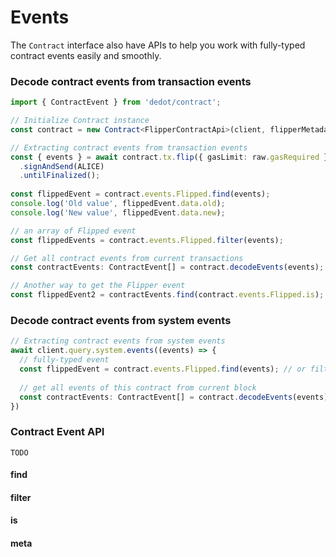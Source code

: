 # Events

The `Contract` interface also have APIs to help you work with fully-typed contract events easily and smoothly.

### Decode contract events from transaction events

```typescript
import { ContractEvent } from 'dedot/contract';

// Initialize Contract instance
const contract = new Contract<FlipperContractApi>(client, flipperMetadata, contractAddress);

// Extracting contract events from transaction events
const { events } = await contract.tx.flip({ gasLimit: raw.gasRequired })
  .signAndSend(ALICE)
  .untilFinalized();
  
const flippedEvent = contract.events.Flipped.find(events);
console.log('Old value', flippedEvent.data.old);
console.log('New value', flippedEvent.data.new);

// an array of Flipped event
const flippedEvents = contract.events.Flipped.filter(events);

// Get all contract events from current transactions
const contractEvents: ContractEvent[] = contract.decodeEvents(events);

// Another way to get the Flipper event
const flippedEvent2 = contractEvents.find(contract.events.Flipped.is);
```

### Decode contract events from system events

```typescript
// Extracting contract events from system events
await client.query.system.events((events) => {
  // fully-typed event
  const flippedEvent = contract.events.Flipped.find(events); // or filter, is
  
  // get all events of this contract from current block
  const contractEvents: ContractEvent[] = contract.decodeEvents(events);
})
```

### Contract Event API

`TODO`

#### find

#### filter

#### is

#### meta

